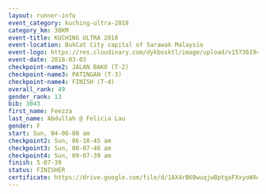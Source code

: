 ```yaml
--- 
layout: runner-info 
event_category: kuching-ultra-2018 
category_km: 30KM 
event-title: KUCHING ULTRA 2018 
event-location: BukCat City capital of Sarawak Malaysia 
event-logo: https://res.cloudinary.com/dykbosktl/image/upload/v1573619473/Logo/kuching-ultra-2018-logo_tlpvm5.png 
event-date: 2018-03-03 
checkpoint-name2: JALAN BAKO (T-2) 
checkpoint-name3: PATINGAN (T-3) 
checkpoint-name4: FINISH (T-4) 
overall_rank: 49
gender_rank: 13
bib: 3043
first_name: Feezza
last_name: Abdullah @ Felicia Lau
gender: F
start: Sun, 04-00-00 am
checkpoint2: Sun, 06-18-45 am
checkpoint3: Sun, 08-07-48 am
checkpoint4: Sun, 09-07-39 am
finish: 5-07-39
status: FINISHER
certificate: https://drive.google.com/file/d/1AX4rB60wuqjwBptgaFXxyoWXeJ54AGMZ/view?usp=sharing
--- 
```


